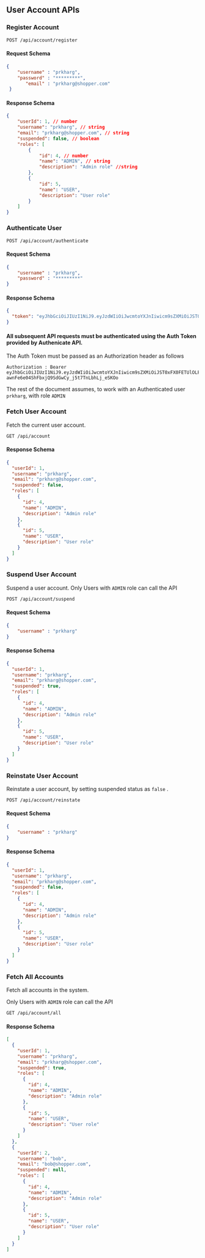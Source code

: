 
## User Account APIs

### Register Account
```agsl
POST /api/account/register
```
#### Request Schema
```json
{
	"username" : "prkharg",
	"password" : "*********",
       "email" : "prkharg@shopper.com"
 }
```
#### Response Schema
```json
{
    "userId": 1, // number
    "username": "prkharg", // string
    "email": "prkharg@shopper.com", // string
    "suspended": false, // boolean
    "roles": [
        {
            "id": 4, // number
            "name": "ADMIN", // string
            "description": "Admin role" //string
        },
        {
            "id": 5,
            "name": "USER",
            "description": "User role"
        }
    ]
}
```



### Authenticate User
```agsl
POST /api/account/authenticate
```
#### Request Schema
```json
{
	"username" : "prkharg",
	"password" : "*********"
}
```
#### Response Schema
```json
{
  "token": "eyJhbGciOiJIUzI1NiJ9.eyJzdWIiOiJwcmtoYXJnIiwicm9sZXMiOiJST0xFX0FETUlOLFJPTEVfVVNFUiIsImlhdCI6MTY3NTI4OTM3MSwiZXhwIjoxNjc1MzA3MzcxfQ.m-awnFe6e04ShFbxjQ9SdGwCy_j5t7TnLbhLj_eSKOo"
}
```

#### All subsequent API requests must be authenticated using the Auth Token provided by Authenicate API. 

The Auth Token must be passed as an Authorization header as follows

```agsl
Authorization : Bearer eyJhbGciOiJIUzI1NiJ9.eyJzdWIiOiJwcmtoYXJnIiwicm9sZXMiOiJST0xFX0FETUlOLFJPTEVfVVNFUiIsImlhdCI6MTY3NTI4OTM3MSwiZXhwIjoxNjc1MzA3MzcxfQ.m-awnFe6e04ShFbxjQ9SdGwCy_j5t7TnLbhLj_eSKOo
```

The rest of the document assumes, to work with an Authenticated user ```prkharg```, with role ```ADMIN```


### Fetch User Account
Fetch the current user account.

```agsl
GET /api/account
```

#### Response Schema
```json
{
  "userId": 1,
  "username": "prkharg",
  "email": "prkharg@shopper.com",
  "suspended": false,
  "roles": [
    {
      "id": 4,
      "name": "ADMIN",
      "description": "Admin role"
    },
    {
      "id": 5,
      "name": "USER",
      "description": "User role"
    }
  ]
}
```

### Suspend User Account
Suspend a user account.
Only Users with ```ADMIN``` role can call the API

```agsl
POST /api/account/suspend
```

#### Request Schema
```json
{
	"username" : "prkharg"
}
```

#### Response Schema
```json
{
  "userId": 1,
  "username": "prkharg",
  "email": "prkharg@shopper.com",
  "suspended": true,
  "roles": [
    {
      "id": 4,
      "name": "ADMIN",
      "description": "Admin role"
    },
    {
      "id": 5,
      "name": "USER",
      "description": "User role"
    }
  ]
}
```


### Reinstate User Account
Reinstate a user account, by setting suspended status as ```false``` .

```agsl
POST /api/account/reinstate
```

#### Request Schema
```json
{
	"username" : "prkharg"
}
```

#### Response Schema
```json
{
  "userId": 1,
  "username": "prkharg",
  "email": "prkharg@shopper.com",
  "suspended": false,
  "roles": [
    {
      "id": 4,
      "name": "ADMIN",
      "description": "Admin role"
    },
    {
      "id": 5,
      "name": "USER",
      "description": "User role"
    }
  ]
}
```
### Fetch All Accounts
Fetch all accounts in the system. 

Only Users with ```ADMIN``` role can call the API

```agsl
GET /api/account/all
```

#### Response Schema
```json
[
  {
    "userId": 1,
    "username": "prkharg",
    "email": "prkharg@shopper.com",
    "suspended": true,
    "roles": [
      {
        "id": 4,
        "name": "ADMIN",
        "description": "Admin role"
      },
      {
        "id": 5,
        "name": "USER",
        "description": "User role"
      }
    ]
  },
  {
    "userId": 2,
    "username": "bob",
    "email": "bob@shopper.com",
    "suspended": null,
    "roles": [
      {
        "id": 4,
        "name": "ADMIN",
        "description": "Admin role"
      },
      {
        "id": 5,
        "name": "USER",
        "description": "User role"
      }
    ]
  }
]
```
